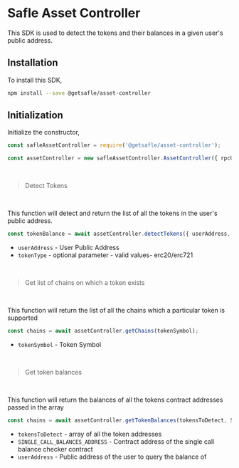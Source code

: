 # Safle Asset Controller

This SDK is used to detect the tokens and their balances in a given user's public address.

## Installation

To install this SDK,

```sh
npm install --save @getsafle/asset-controller
```

## Initialization

Initialize the constructor,

```js
const safleAssetController = require('@getsafle/asset-controller');

const assetController = new safleAssetController.AssetController({ rpcURL, chain });
```

<br>

> Detect Tokens

<br>

This function will detect and return the list of all the tokens in the user's public address.

```js
const tokenBalance = await assetController.detectTokens({ userAddress, tokenType });
```

* `userAddress` - User Public Address
* `tokenType` - optional parameter - valid values- erc20/erc721

<br>

> Get list of chains on which a token exists

<br>

This function will return the list of all the chains which a particular token is supported

```js
const chains = await assetController.getChains(tokenSymbol);
```

* `tokenSymbol` - Token Symbol

<br>

> Get token balances

<br>

This function will return the balances of all the tokens contract addresses passed in the array

```js
const chains = await assetController.getTokenBalances(tokensToDetect, SINGLE_CALL_BALANCES_ADDRESS, userAddress);
```

* `tokensToDetect` - array of all the token addresses
* `SINGLE_CALL_BALANCES_ADDRESS` - Contract address of the single call balance checker contract
* `userAddress` - Public address of the user to query the balance of
